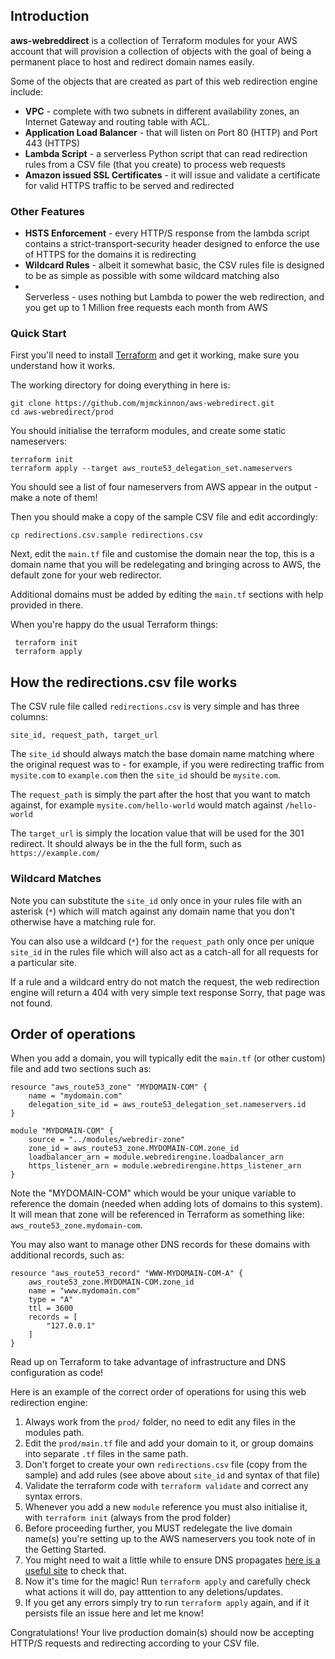 ## Introduction

<b>aws-webreddirect</b> is a collection of Terraform modules for your AWS account that will provision a collection of objects with the goal of being a permanent place to host and redirect domain names easily.

Some of the objects that are created as part of this web redirection engine include:

* <b>VPC</b> - complete with two subnets in different availability zones, an Internet Gateway and routing table with ACL.
* <b>Application Load Balancer</b> - that will listen on Port 80 (HTTP) and Port 443 (HTTPS)
* <b>Lambda Script</b> - a serverless Python script that can read redirection rules from a CSV file (that you create) to process web requests
* <b>Amazon issued SSL Certificates</b> - it will issue and validate a certificate for valid HTTPS traffic to be served and redirected

### Other Features

* <b>HSTS Enforcement</b> - every HTTP/S response from the lambda script contains a strict-transport-security header designed to enforce the use of HTTPS for the domains it is redirecting
* <b>Wildcard Rules</b> - albeit it somewhat basic, the CSV rules file is designed to be as simple as possible with some wildcard matching also
* <br>Serverless</b> - uses nothing but Lambda to power the web redirection, and you get up to 1 Million free requests each month from AWS

### Quick Start

First you'll need to install [Terraform](https://terraform.io) and get it working, make sure you understand how it works.

The working directory for doing everything in here is:

    git clone https://github.com/mjmckinnon/aws-webredirect.git
    cd aws-webredirect/prod

You should initialise the terraform modules, and create some static nameservers:

    terraform init
    terraform apply --target aws_route53_delegation_set.nameservers

You should see a list of four nameservers from AWS appear in the output - make a note of them!

Then you should make a copy of the sample CSV file and edit accordingly:

    cp redirections.csv.sample redirections.csv

Next, edit the `main.tf` file and customise the domain near the top, this is a domain name that you will be redelegating and bringing across to AWS, the default zone for your web redirector.

Additional domains must be added by editing the `main.tf` sections with help provided in there.

When you're happy do the usual Terraform things:

     terraform init
     terraform apply

## How the redirections.csv file works

The CSV rule file called `redirections.csv` is very simple and has three columns:

    site_id, request_path, target_url

The `site_id` should always match the base domain name matching where the original request was to - for example, if you were redirecting traffic from `mysite.com` to `example.com` then the `site_id` should be `mysite.com`.

The `request_path` is simply the part after the host that you want to match against, for example `mysite.com/hello-world` would match against `/hello-world`

The `target_url` is simply the location value that will be used for the 301 redirect. It should always be in the the full form, such as `https://example.com/`

### Wildcard Matches

Note you can substitute the `site_id` only once in your rules file with an asterisk (`*`) which will match against any domain name that you don't otherwise have a matching rule for.

You can also use a wildcard (`*`) for the `request_path` only once per unique `site_id` in the rules file which will also act as a catch-all for all requests for a particular site.

If a rule and a wildcard entry do not match the request, the web redirection engine will return a 404 with very simple text response Sorry, that page was not found.

## Order of operations

When you add a domain, you will typically edit the `main.tf` (or other custom) file and add two sections such as:

    resource "aws_route53_zone" "MYDOMAIN-COM" {
        name = "mydomain.com"
        delegation_site_id = aws_route53_delegation_set.nameservers.id
    }

    module "MYDOMAIN-COM" {
        source = "../modules/webredir-zone"
        zone_id = aws_route53_zone.MYDOMAIN-COM.zone_id
        loadbalancer_arn = module.webredirengine.loadbalancer_arn
        https_listener_arn = module.webredirengine.https_listener_arn
    }

Note the "MYDOMAIN-COM" which would be your unique variable to reference the domain (needed when adding lots of domains to this system). It will mean that zone will be referenced in Terraform as something like: `aws_route53_zone.mydomain-com`.

You may also want to manage other DNS records for these domains with additional records, such as:

    resource "aws_route53_record" "WWW-MYDOMAIN-COM-A" {
        aws_route53_zone.MYDOMAIN-COM.zone_id
        name = "www.mydomain.com"
        type = "A"
        ttl = 3600
        records = [
            "127.0.0.1"
        ]
    }

Read up on Terraform to take advantage of infrastructure and DNS configuration as code!

Here is an example of the correct order of operations for using this web redirection engine:

1. Always work from the `prod/` folder, no need to edit any files in the modules path.
1. Edit the `prod/main.tf` file and add your domain to it, or group domains into separate `.tf` files in the same path.
1. Don't forget to create your own `redirections.csv` file (copy from the sample) and add rules (see above about `site_id` and syntax of that file)
1. Validate the terraform code with `terraform validate` and correct any syntax errors.
1. Whenever you add a new `module` reference you must also initialise it, with `terraform init` (always from the prod folder)
1. Before proceeding further, you MUST redelegate the live domain name(s) you're setting up to the AWS nameservers you took note of in the Getting Started.
1. You might need to wait a little while to ensure DNS propagates [here is a useful site](https://www.whatsmydns.net) to check that.
1. Now it's time for the magic! Run `terraform apply` and carefully check what actions it will do, pay atttention to any deletions/updates.
1. If you get any errors simply try to run `terraform apply` again, and if it persists file an issue here and let me know!

Congratulations! Your live production domain(s) should now be accepting HTTP/S requests and redirecting according to your CSV file.
